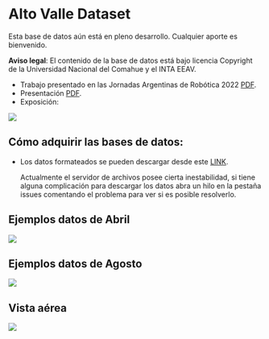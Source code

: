 # Alto Valle Dataset
Esta base de datos aún está en pleno desarrollo. Cualquier aporte es bienvenido.

**Aviso legal**: El contenido de la base de datos está bajo licencia Copyright de la Universidad Nacional del Comahue y el INTA EEAV.
 - Trabajo presentado en las Jornadas Argentinas de Robótica 2022 [PDF](https://github.com/Seba-san/AltoValleDataset/blob/main/AVD_v0.pdf).
 - Presentación [PDF](https://github.com/Seba-san/AltoValleDataset/blob/main/presentacion.pdf).
 - Exposición:

[![](https://img.youtube.com/vi/qrSIFyLzFrQ/maxresdefault.jpg)](https://youtu.be/qrSIFyLzFrQ)

## Cómo adquirir las bases de datos:
 - Los datos formateados se pueden descargar desde este [LINK](http://190.124.230.117/AVD/).
   
   Actualmente el servidor de archivos posee cierta inestabilidad, si tiene alguna complicación para descargar los datos abra un hilo en la pestaña issues comentando el problema para ver si es posible resolverlo. 

## Ejemplos datos de Abril

![](https://github.com/Seba-san/AltoValleDataset/blob/main/gifs/abril.gif)

## Ejemplos datos de Agosto

![](https://github.com/Seba-san/AltoValleDataset/blob/main/gifs/agosto.gif)

## Vista aérea

![](https://github.com/Seba-san/AltoValleDataset/blob/main/gifs/aereo.gif)
